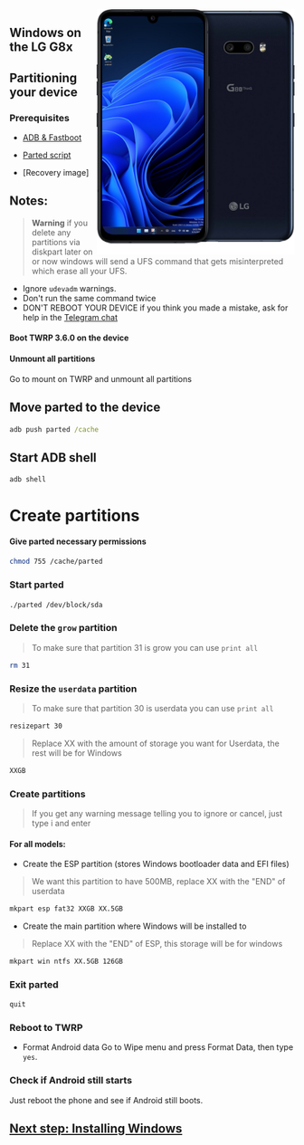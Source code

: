  <img align="right" src="https://github.com/Icesito68/Port-Windows-11-Lg-G8x/blob/Lg-G8x/mh2lm.png" width="350" alt="Windows 11 Running On A Lg G8x">


## Windows on the LG G8x

## Partitioning your device

### Prerequisites
- [ADB & Fastboot](https://developer.android.com/studio/releases/platform-tools)
  
- [Parted script]()
  
- [Recovery image]

## Notes:
> **Warning** if you delete any partitions via diskpart later on or now windows will send a UFS command that gets misinterpreted which erase all your UFS.
- Ignore `udevadm` warnings.
- Don't run the same command twice
- DON'T REBOOT YOUR DEVICE if you think you made a mistake, ask for help in the [Telegram chat](https://t.me/winong8x)

#### Boot TWRP 3.6.0 on the device


#### Unmount all partitions
Go to mount on TWRP and unmount all partitions

## Move parted to the device
```cmd
adb push parted /cache
```

## Start ADB shell
```cmd
adb shell
```

# Create partitions
#### Give parted necessary permissions
```sh
chmod 755 /cache/parted
```


### Start parted
```sh
./parted /dev/block/sda
```

### Delete the `grow` partition
>To make sure that partition 31 is grow you can use
>  `print all`
```sh
rm 31
```

### Resize the `userdata` partition
>To make sure that partition 30 is userdata you can use
>  `print all`
```sh
resizepart 30
```
>Replace XX with the amount of storage you want for Userdata, the rest will be for Windows
```sh
XXGB
```

### Create partitions
> If you get any warning message telling you to ignore or cancel, just type i and enter

#### For all models:

- Create the ESP partition (stores Windows bootloader data and EFI files)
>We want this partition to have 500MB, replace XX with the "END" of userdata
```sh
mkpart esp fat32 XXGB XX.5GB
```

- Create the main partition where Windows will be installed to
> Replace XX with the "END" of ESP, this storage will be for windows
```sh
mkpart win ntfs XX.5GB 126GB
```

### Exit parted
```sh
quit
```

### Reboot to TWRP

- Format Android data
Go to Wipe menu and press Format Data, then type `yes`.

### Check if Android still starts
Just reboot the phone and see if Android still boots.


## [Next step: Installing Windows](https://github.com/Icesito68/Port-Windows-11-Lg-G8x/blob/main/guide/English/2-Instalation.md)
